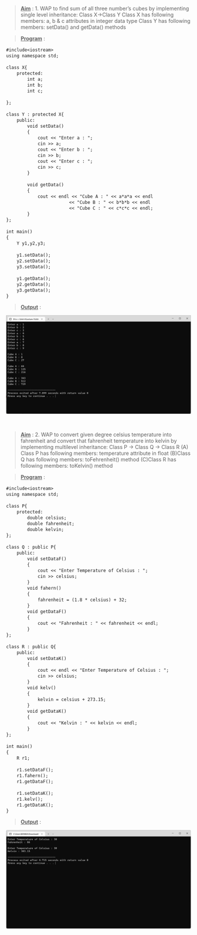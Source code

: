 ><u>**Aim**</u> : 1. WAP to find sum of all three number’s cubes by
implementing single level inheritance: Class X->Class Y
Class X has following members: a, b & c attributes in
integer data type
Class Y has following members: setData() and
getData() methods

><u>**Program**</u> : 

    #include<iostream>
    using namespace std;

    class X{
        protected:
            int a;
            int b;
            int c;
        
    };

    class Y : protected X{
        public:
            void setData()
            {
                cout << "Enter a : ";
                cin >> a;
                cout << "Enter b : ";
                cin >> b;
                cout << "Enter c : ";
                cin >> c;
            }	
            
            void getData()
            {
                cout << endl << "Cube A : " << a*a*a << endl
                            << "Cube B : " << b*b*b << endl
                            << "Cube C : " << c*c*c << endl;
            }
    };

    int main()
    {
        Y y1,y2,y3;
        
        y1.setData();
        y2.setData();
        y3.setData();
        
        y1.getData();
        y2.getData();
        y3.getData();
    }

><u>**Output**</u> : 

![Error Text](https://github.com/Bonikadesai/Cpp/blob/master/Unit-6/Lecture-1/Image/UL-6_1/Screenshot_20221226_095342.png)

<br>

><u>**Aim**</u> : 2. WAP to convert given degree celsius temperature into
fahrenheit and convert that fahrenheit temperature
into kelvin by implementing multilevel inheritance:
Class P -> Class Q -> Class R
    (A) Class P has following members: temperature attribute in float
    (B)Class Q has following members: toFehrenheit() method
    (C)Class R has following members: toKelvin() method

><u>**Program**</u> : 

    #include<iostream>
    using namespace std;

    class P{
        protected:
            double celsius;
            double fahrenheit;
            double kelvin;		
    };

    class Q : public P{
        public:
            void setDataF()
            {
                cout << "Enter Temperature of Celsius : ";
                cin >> celsius;
            }
            void fahern()
            {
                fahrenheit = (1.8 * celsius) + 32;
            }
            void getDataF()
            {
                cout << "Fahrenheit : " << fahrenheit << endl;
            }
    };

    class R : public Q{
        public:
            void setDataK()
            {
                cout << endl << "Enter Temperature of Celsius : ";
                cin >> celsius;
            }
            void kelv()
            {
                kelvin = celsius + 273.15;
            }
            void getDataK()
            {
                cout << "Kelvin : " << kelvin << endl;
            }
    };

    int main()
    {
        R r1;
        
        r1.setDataF();
        r1.fahern();
        r1.getDataF();
        
        r1.setDataK();
        r1.kelv();
        r1.getDataK();
    }

><u>**Output**</u> : 

![Error Text](https://github.com/Bonikadesai/Cpp/blob/master/Unit-6/Lecture-1/Image/UL-6_2/Screenshot_20221227_082107.png)

<br>